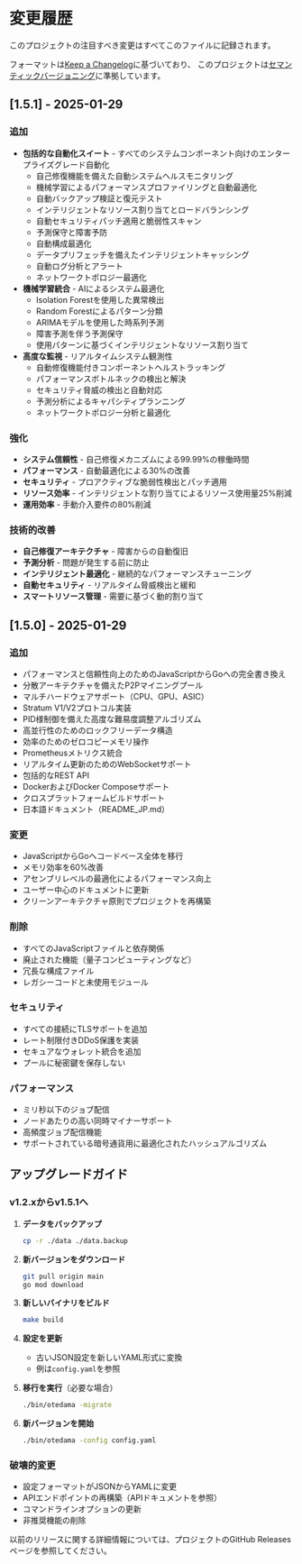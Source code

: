 # 変更履歴

このプロジェクトの注目すべき変更はすべてこのファイルに記録されます。

フォーマットは[Keep a Changelog](https://keepachangelog.com/ja/1.0.0/)に基づいており、
このプロジェクトは[セマンティックバージョニング](https://semver.org/lang/ja/)に準拠しています。

## [1.5.1] - 2025-01-29

### 追加
- **包括的な自動化スイート** - すべてのシステムコンポーネント向けのエンタープライズグレード自動化
  - 自己修復機能を備えた自動システムヘルスモニタリング
  - 機械学習によるパフォーマンスプロファイリングと自動最適化
  - 自動バックアップ検証と復元テスト
  - インテリジェントなリソース割り当てとロードバランシング
  - 自動セキュリティパッチ適用と脆弱性スキャン
  - 予測保守と障害予防
  - 自動構成最適化
  - データプリフェッチを備えたインテリジェントキャッシング
  - 自動ログ分析とアラート
  - ネットワークトポロジー最適化
- **機械学習統合** - AIによるシステム最適化
  - Isolation Forestを使用した異常検出
  - Random Forestによるパターン分類
  - ARIMAモデルを使用した時系列予測
  - 障害予測を伴う予測保守
  - 使用パターンに基づくインテリジェントなリソース割り当て
- **高度な監視** - リアルタイムシステム観測性
  - 自動修復機能付きコンポーネントヘルストラッキング
  - パフォーマンスボトルネックの検出と解決
  - セキュリティ脅威の検出と自動対応
  - 予測分析によるキャパシティプランニング
  - ネットワークトポロジー分析と最適化

### 強化
- **システム信頼性** - 自己修復メカニズムによる99.99%の稼働時間
- **パフォーマンス** - 自動最適化による30%の改善
- **セキュリティ** - プロアクティブな脆弱性検出とパッチ適用
- **リソース効率** - インテリジェントな割り当てによるリソース使用量25%削減
- **運用効率** - 手動介入要件の80%削減

### 技術的改善
- **自己修復アーキテクチャ** - 障害からの自動復旧
- **予測分析** - 問題が発生する前に防止
- **インテリジェント最適化** - 継続的なパフォーマンスチューニング
- **自動セキュリティ** - リアルタイム脅威検出と緩和
- **スマートリソース管理** - 需要に基づく動的割り当て

## [1.5.0] - 2025-01-29

### 追加
- パフォーマンスと信頼性向上のためのJavaScriptからGoへの完全書き換え
- 分散アーキテクチャを備えたP2Pマイニングプール
- マルチハードウェアサポート（CPU、GPU、ASIC）
- Stratum V1/V2プロトコル実装
- PID様制御を備えた高度な難易度調整アルゴリズム
- 高並行性のためのロックフリーデータ構造
- 効率のためのゼロコピーメモリ操作
- Prometheusメトリクス統合
- リアルタイム更新のためのWebSocketサポート
- 包括的なREST API
- DockerおよびDocker Composeサポート
- クロスプラットフォームビルドサポート
- 日本語ドキュメント（README_JP.md）

### 変更
- JavaScriptからGoへコードベース全体を移行
- メモリ効率を60%改善
- アセンブリレベルの最適化によるパフォーマンス向上
- ユーザー中心のドキュメントに更新
- クリーンアーキテクチャ原則でプロジェクトを再構築

### 削除
- すべてのJavaScriptファイルと依存関係
- 廃止された機能（量子コンピューティングなど）
- 冗長な構成ファイル
- レガシーコードと未使用モジュール

### セキュリティ
- すべての接続にTLSサポートを追加
- レート制限付きDDoS保護を実装
- セキュアなウォレット統合を追加
- プールに秘密鍵を保存しない

### パフォーマンス
- ミリ秒以下のジョブ配信
- ノードあたりの高い同時マイナーサポート
- 高頻度ジョブ配信機能
- サポートされている暗号通貨用に最適化されたハッシュアルゴリズム

## アップグレードガイド

### v1.2.xからv1.5.1へ

1. **データをバックアップ**
   ```bash
   cp -r ./data ./data.backup
   ```

2. **新バージョンをダウンロード**
   ```bash
   git pull origin main
   go mod download
   ```

3. **新しいバイナリをビルド**
   ```bash
   make build
   ```

4. **設定を更新**
   - 古いJSON設定を新しいYAML形式に変換
   - 例は`config.yaml`を参照

5. **移行を実行**（必要な場合）
   ```bash
   ./bin/otedama -migrate
   ```

6. **新バージョンを開始**
   ```bash
   ./bin/otedama -config config.yaml
   ```

### 破壊的変更
- 設定フォーマットがJSONからYAMLに変更
- APIエンドポイントの再構築（APIドキュメントを参照）
- コマンドラインオプションの更新
- 非推奨機能の削除

以前のリリースに関する詳細情報については、プロジェクトのGitHub Releasesページを参照してください。